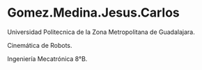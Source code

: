 # Gomez.Medina.Jesus.Carlos

Universidad Politecnica de la Zona Metropolitana de Guadalajara.

Cinemática de Robots.

Ingeniería Mecatrónica 8°B.

